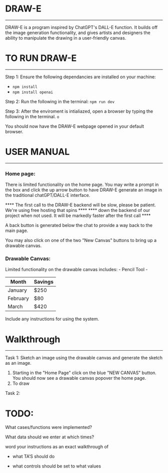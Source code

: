 # DRAW-E
---
DRAW-E is a program inspired by ChatGPT's DALL-E function. It builds off the image generation functionality, and gives artists and designers the ability to manipulate the drawing in a user-friendly canvas.

# TO RUN DRAW-E
---
Step 1: Ensure the following dependancies are installed on your machine:
- `npm install`
- `npm install openai`

Step 2: Run the following in the terminal:
`npm run dev`

Step 3: After the enviroment is intialiazed, open a browser by typing the following in the terminal.
`o`

You should now have the DRAW-E webpage opened in your default browser.

# USER MANUAL
---
### Home page:

There is limited functionality on the home page. You may write a prompt in the box and click the up arrow button
to have DRAW-E generate an image in the traditional chatGPT/DALL-E interface.

**** The first call to the DRAW-E backend will be slow, please be patient. We're using free hosting that spins  ****
**** down the backend of our project when not used. It will be markedly faster after the first call             ****

A back button is generated below the chat to provide a way back to the main page.

You may also click on one of the two "New Canvas" buttons to bring up a drawable canvas.

### Drawable Canvas:
 Limited functionality on the drawable canvas includes:
    - Pencil Tool
    - 

| Month   | Savings |
| -------- | ------- |
| January  | $250    |
| February | $80     |
| March    | $420    |

Include any instructions for using the system.

# Walkthrough
---
Task 1: Sketch an image using the drawable canvas and generate the sketch as an image.
1) Starting in the "Home Page" click on the blue "NEW CANVAS" button. You should now see a drawable canvas popover the home page.
2) To draw 

Task 2: 

# TODO:
What cases/functions were implemented?

What data should we enter at which times?

word your instructions as an exact walkthrough of

- what TA’S should do

- what controls should be set to what values